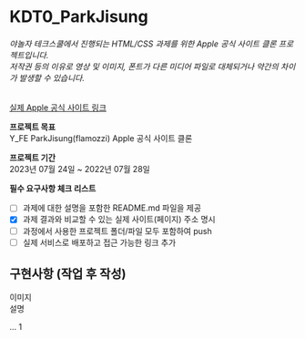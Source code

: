 # KDT0_ParkJisung

###### 야놀자 테크스쿨에서 진행되는 HTML/CSS 과제를 위한 Apple 공식 사이트 클론 프로젝트입니다. <br> 저작권 등의 이유로 영상 및 이미지, 폰트가 다른 미디어 파일로 대체되거나 약간의 차이가 발생할 수 있습니다.

[실제 Apple 공식 사이트 링크](https://www.apple.com/kr/)

**프로젝트 목표** <br>
Y_FE ParkJisung(flamozzi) Apple 공식 사이트 클론

**프로젝트 기간** <br>
2023년 07월 24일 ~ 2022년 07월 28일

**필수 요구사항 체크 리스트**

- [ ] 과제에 대한 설명을 포함한 README.md 파일을 제공
- [x] 과제 결과와 비교할 수 있는 실제 사이트(페이지) 주소 명시
- [ ] 과정에서 사용한 프로젝트 폴더/파일 모두 포함하여 push
- [ ] 실제 서비스로 배포하고 접근 가능한 링크 추가

## 구현사항 (작업 후 작성)

이미지<br>설명

...
1
